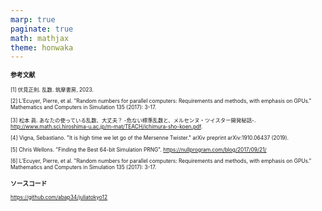 ```yaml
---
marp: true
paginate: true
math: mathjax
theme: honwaka
---
```



<!-- _header: Appendix -->

<div style="font-size: 0.6em;">

### 参考文献


[1] 伏見正則. 乱数. 筑摩書房, 2023.

[2] L’Ecuyer, Pierre, et al. "Random numbers for parallel computers: Requirements and methods, with emphasis on GPUs." Mathematics and Computers in Simulation 135 (2017): 3-17. 

[3] 松本 眞. あなたの使っている乱数、大丈夫？ -危ない標準乱数と、メルセンヌ・ツイスター開発秘話-. http://www.math.sci.hiroshima-u.ac.jp/m-mat/TEACH/ichimura-sho-koen.pdf.

[4] Vigna, Sebastiano. "It is high time we let go of the Mersenne Twister." arXiv preprint arXiv:1910.06437 (2019).

[5] Chris Wellons. "Finding the Best 64-bit Simulation PRNG". https://nullprogram.com/blog/2017/09/21/

[6] L’Ecuyer, Pierre, et al. "Random numbers for parallel computers: Requirements and methods, with emphasis on GPUs." Mathematics and Computers in Simulation 135 (2017): 3-17.

### ソースコード

https://github.com/abap34/juliatokyo12


</div>